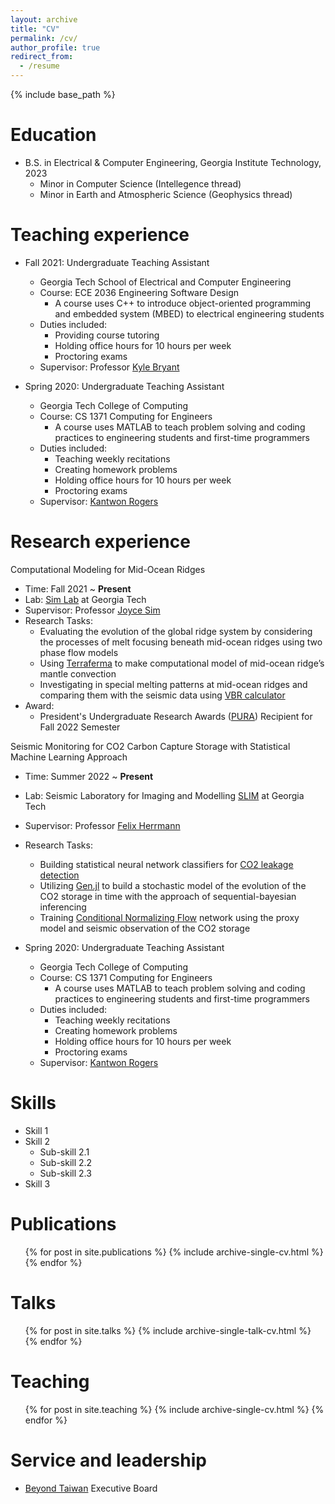 ```yaml
---
layout: archive
title: "CV"
permalink: /cv/
author_profile: true
redirect_from:
  - /resume
---
```


{% include base_path %}

Education
======
* B.S. in Electrical & Computer Engineering, Georgia Institute Technology, 2023
  * Minor in Computer Science (Intellegence thread)
  * Minor in Earth and Atmospheric Science (Geophysics thread)

Teaching experience
======
* Fall 2021: Undergraduate Teaching Assistant
  * Georgia Tech School of Electrical and Computer Engineering
  * Course: ECE 2036 Engineering Software Design
    * A course uses C++ to introduce object-oriented programming and embedded system (MBED) to electrical engineering students
  * Duties included: 
    * Providing course tutoring
    * Holding office hours for 10 hours per week
    * Proctoring exams
  * Supervisor: Professor [Kyle Bryant](kyle.bryan@gtri.gatech.edu)

* Spring 2020: Undergraduate Teaching Assistant
  * Georgia Tech College of Computing
  * Course: CS 1371 Computing for Engineers
    * A course uses MATLAB to teach problem solving and coding practices to engineering students and first-time programmers
  * Duties included: 
    * Teaching weekly recitations
    * Creating homework problems
    * Holding office hours for 10 hours per week
    * Proctoring exams
  * Supervisor: [Kantwon Rogers]([kyle.bryan@gtri.gatech.edu](https://www.kantwon.com/))

Research experience
======
Computational Modeling for Mid-Ocean Ridges
* Time: Fall 2021 ~ **Present**
* Lab: [Sim Lab](https://joycesim.github.io/) at Georgia Tech
* Supervisor: Professor [Joyce Sim](https://joycesim.github.io/)
* Research Tasks: 
  * Evaluating the evolution of the global ridge system by considering the processes of melt focusing beneath mid-ocean ridges using two phase flow models
  * Using [Terraferma](http://terraferma.github.io/) to make computational model of mid-ocean ridge’s mantle convection
  * Investigating in special melting patterns at mid-ocean ridges and comparing them with the seismic data using [VBR calculator](https://vbr-calc.github.io/vbr/)
* Award: 
  * President's Undergraduate Research Awards ([PURA](https://undergradresearch.gatech.edu/content/presidents-undergraduate-research-awards)) Recipient for Fall 2022 Semester

Seismic Monitoring for CO2 Carbon Capture Storage with Statistical Machine Learning Approach
* Time: Summer 2022 ~ **Present**
* Lab: Seismic Laboratory for Imaging and Modelling [SLIM](https://slim.gatech.edu/whatisslim) at Georgia Tech
* Supervisor: Professor [Felix Herrmann](https://slim.gatech.edu/people/felix-j-herrmann)
* Research Tasks: 
  * Building statistical neural network classifiers for [CO2 leakage detection](https://slim.gatech.edu/research/geological-carbon-storage)
  * Utilizing [Gen.jl](https://www.gen.dev/) to build a stochastic model of the evolution of the CO2 storage in time with the approach of sequential-bayesian inferencing
  * Training [Conditional Normalizing Flow](https://github.com/slimgroup/SLIMTutorials/blob/main/08_conditional_normalizing_flow.ipynb) network using the proxy model and seismic observation of the CO2 storage




* Spring 2020: Undergraduate Teaching Assistant
  * Georgia Tech College of Computing
  * Course: CS 1371 Computing for Engineers
    * A course uses MATLAB to teach problem solving and coding practices to engineering students and first-time programmers
  * Duties included: 
    * Teaching weekly recitations
    * Creating homework problems
    * Holding office hours for 10 hours per week
    * Proctoring exams
  * Supervisor: [Kantwon Rogers]([kyle.bryan@gtri.gatech.edu](https://www.kantwon.com/))
  
Skills
======
* Skill 1
* Skill 2
  * Sub-skill 2.1
  * Sub-skill 2.2
  * Sub-skill 2.3
* Skill 3

Publications
======
  <ul>{% for post in site.publications %}
    {% include archive-single-cv.html %}
  {% endfor %}</ul>
  
Talks
======
  <ul>{% for post in site.talks %}
    {% include archive-single-talk-cv.html %}
  {% endfor %}</ul>
  
Teaching
======
  <ul>{% for post in site.teaching %}
    {% include archive-single-cv.html %}
  {% endfor %}</ul>
  
Service and leadership
======
* [Beyond Taiwan](https://beyondtw.wordpress.com/) Executive Board
